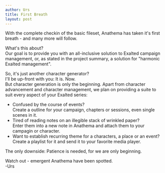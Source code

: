 ```yaml
---
author: Urs
title: First Breath
layout: post
---
```


With the complete checkin of the basic fileset, Anathema has taken it's first breath - and many more will follow.  

What's this about?  
Our goal is to provide you with an all-inclusive solution to Exalted campaign management, or, as stated in the project summary, a solution for "harmonic Exalted management".  

So, it's just another character generator?  
I'll be up-front with you: It is. Now.  
But character generation is only the beginning. Apart from character advancement and character management, we plan on providing a suite to suit every aspect of your Exalted series:  
* Confused by the course of events?  
Create a outline for your campaign, chapters or sessions, even single scenes in it.  
* Tired of reading notes on an illegible stack of wrinkled paper?  
Enter them into a new note in Anathema and attach them to your campagin or character.  
* Want to establish recurring theme for a characters, a place or an event?  
Create a playlist for it and send it to your favorite media player.

The only downside: Patience is needed, for we are only beginning.

Watch out - emergent Anathema have been spotted.  
-Urs